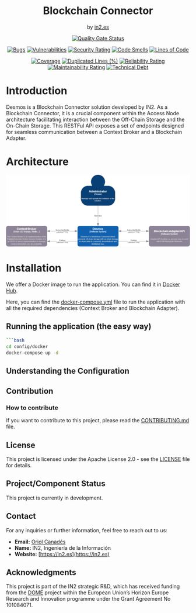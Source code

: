 <div align="center">

<h1>Blockchain Connector</h1>
<span>by </span><a href="https://in2.es">in2.es</a>
<p><p>

[![Quality Gate Status](https://sonarcloud.io/api/project_badges/measure?project=in2workspace_desmos&metric=alert_status)](https://sonarcloud.io/dashboard?id=in2workspace_desmos)

[![Bugs](https://sonarcloud.io/api/project_badges/measure?project=in2workspace_desmos&metric=bugs)](https://sonarcloud.io/summary/new_code?id=in2workspace_desmos)
[![Vulnerabilities](https://sonarcloud.io/api/project_badges/measure?project=in2workspace_desmos&metric=vulnerabilities)](https://sonarcloud.io/dashboard?id=in2workspace_desmos)
[![Security Rating](https://sonarcloud.io/api/project_badges/measure?project=in2workspace_desmos&metric=security_rating)](https://sonarcloud.io/dashboard?id=in2workspace_desmos)
[![Code Smells](https://sonarcloud.io/api/project_badges/measure?project=in2workspace_desmos&metric=code_smells)](https://sonarcloud.io/summary/new_code?id=in2workspace_desmos)
[![Lines of Code](https://sonarcloud.io/api/project_badges/measure?project=in2workspace_desmos&metric=ncloc)](https://sonarcloud.io/dashboard?id=in2workspace_desmos)

[![Coverage](https://sonarcloud.io/api/project_badges/measure?project=in2workspace_desmos&metric=coverage)](https://sonarcloud.io/summary/new_code?id=in2workspace_desmos)
[![Duplicated Lines (%)](https://sonarcloud.io/api/project_badges/measure?project=in2workspace_desmos&metric=duplicated_lines_density)](https://sonarcloud.io/summary/new_code?id=in2workspace_desmos)
[![Reliability Rating](https://sonarcloud.io/api/project_badges/measure?project=in2workspace_desmos&metric=reliability_rating)](https://sonarcloud.io/dashboard?id=in2workspace_desmos)
[![Maintainability Rating](https://sonarcloud.io/api/project_badges/measure?project=in2workspace_desmos&metric=sqale_rating)](https://sonarcloud.io/dashboard?id=in2workspace_desmos)
[![Technical Debt](https://sonarcloud.io/api/project_badges/measure?project=in2workspace_desmos&metric=sqale_index)](https://sonarcloud.io/summary/new_code?id=in2workspace_desmos)

</div>

# Introduction
Desmos is a Blockchain Connector solution developed by IN2. As a Blockchain Connector, it is a crucial component within the Access Node architecture facilitating interaction between the Off-Chain Storage and the On-Chain Storage. 
This RESTFul API exposes a set of endpoints designed for seamless communication between a Context Broker and a Blockchain Adapter.

# Architecture
![Architecture](docs/images/desmos-architecture.png)

# Installation

We offer a Docker image to run the application. You can find it in [Docker Hub](https://hub.docker.com/repository/docker/in2kizuna/desmos/general).

Here, you can find the [docker-compose.yml](config/docker/compose.yml) file to run the application with all the required dependencies (Context Broker and Blockchain Adapter).

## Running the application (the easy way)
```bash
```bash
cd config/docker
docker-compose up -d
```

## Understanding the Configuration

## Contribution

### How to contribute
If you want to contribute to this project, please read the [CONTRIBUTING.md](CONTRIBUTING.md) file.

## License
This project is licensed under the Apache License 2.0 - see the [LICENSE](LICENSE) file for details.

## Project/Component Status
This project is currently in development.

## Contact
For any inquiries or further information, feel free to reach out to us:

- **Email:** [Oriol Canadés](mailto:oriol.canades@in2.es)
- **Name:** IN2, Ingeniería de la Información
- **Website:** [https://in2.es](https://in2.es)

## Acknowledgments
This project is part of the IN2 strategic R&D, which has received funding from the [DOME](https://dome-marketplace.eu/) project within the European Union’s Horizon Europe Research and Innovation programme under the Grant Agreement No 101084071.
